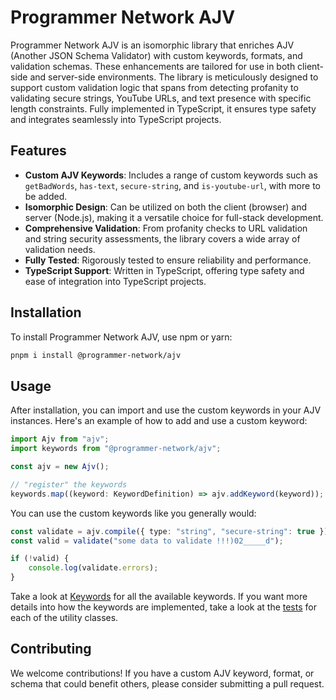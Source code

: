 # Programmer Network AJV

Programmer Network AJV is an isomorphic library that enriches AJV (Another JSON Schema Validator) with custom keywords, formats, and validation schemas. These enhancements are tailored for use in both client-side and server-side environments. The library is meticulously designed to support custom validation logic that spans from detecting profanity to validating secure strings, YouTube URLs, and text presence with specific length constraints. Fully implemented in TypeScript, it ensures type safety and integrates seamlessly into TypeScript projects.

## Features

- **Custom AJV Keywords**: Includes a range of custom keywords such as `getBadWords`, `has-text`, `secure-string`, and `is-youtube-url`, with more to be added.
- **Isomorphic Design**: Can be utilized on both the client (browser) and server (Node.js), making it a versatile choice for full-stack development.
- **Comprehensive Validation**: From profanity checks to URL validation and string security assessments, the library covers a wide array of validation needs.
- **Fully Tested**: Rigorously tested to ensure reliability and performance.
- **TypeScript Support**: Written in TypeScript, offering type safety and ease of integration into TypeScript projects.

## Installation

To install Programmer Network AJV, use npm or yarn:

```bash
pnpm i install @programmer-network/ajv
```

## Usage

After installation, you can import and use the custom keywords in your AJV instances. Here's an example of how to add and use a custom keyword:

```typescript
import Ajv from "ajv";
import keywords from "@programmer-network/ajv";

const ajv = new Ajv();

// "register" the keywords
keywords.map((keyword: KeywordDefinition) => ajv.addKeyword(keyword));
```

You can use the custom keywords like you generally would:

```typescript
const validate = ajv.compile({ type: "string", "secure-string": true });
const valid = validate("some data to validate !!!)02_____d");

if (!valid) {
    console.log(validate.errors);
}
```

Take a look at [Keywords](./src/Keywords/) for all the available keywords. If you want more details into how the keywords are implemented, take a look at the [tests](./src/Utils/) for each of the utility classes.

## Contributing

We welcome contributions! If you have a custom AJV keyword, format, or schema that could benefit others, please consider submitting a pull request.
